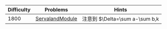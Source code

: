 | Difficulty | Problems | Hints |
|------------|------------|-----------|
| 1800 | [ServalandModule](https://codeforces.com/contest/2085/problem/E) | 注意到 $\Delta=\sum a-\sum b,k|\Delta$ |
